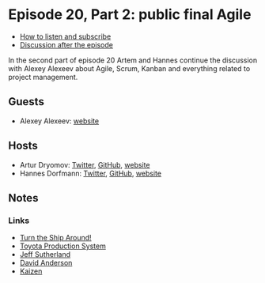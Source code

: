 # Episode 20, Part 2: public final Agile

* [How to listen and subscribe](https://github.com/artem-zinnatullin/TheContext-Podcast)
* [Discussion after the episode](https://github.com/artem-zinnatullin/TheContext-Podcast/issues/97)

In the second part of episode 20 Artem and Hannes continue the discussion with Alexey Alexeev about Agile, Scrum, Kanban and everything related to project management.

## Guests

* Alexey Alexeev: [website](https://www.linkedin.com/in/alexeev-alexey-6a83a88/)

## Hosts

* Artur Dryomov: [Twitter](https://twitter.com/arturdryomov), [GitHub](https://github.com/ming13), [website](https://arturdryomov.online)
* Hannes Dorfmann: [Twitter](https://twitter.com/sockeqwe), [GitHub](https://github.com/sockeqwe), [website](http://hannesdorfmann.com)

## Notes

### Links

* [Turn the Ship Around!](https://www.amazon.com/Turn-Ship-Around-Turning-Followers-ebook/dp/B00AFPVP0Y)
* [Toyota Production System](https://en.wikipedia.org/wiki/Toyota_Production_System)
* [Jeff Sutherland](https://en.wikipedia.org/wiki/Jeff_Sutherland)
* [David Anderson](https://edu.leankanban.com/users/david-anderson)
* [Kaizen](https://en.wikipedia.org/wiki/Kaizen)

